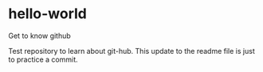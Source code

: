 # hello-world
Get to know github

Test repository to learn about git-hub. This update to the readme file is just to practice a commit. 

